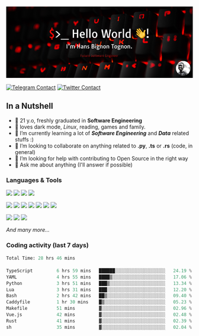 ![Cover](assets/gh-readme-cover.png)

[![Telegram Contact](https://img.shields.io/badge/Telegram-%230088CC.svg?style=for-the-badge&logo=telegram&logoColor=white)](https://t.me/hanstobi) [![Twitter Contact](https://img.shields.io/badge/Twitter-%2308A0E9.svg?style=for-the-badge&logo=twitter&logoColor=white)](https://twitter.com/_tobihans)

## In a Nutshell
- 👤 21 y.o, freshly graduated in **Software Engineering**
- 🖤 loves dark mode, *Linux*, reading, games and family.
- 🌱 I’m currently learning a lot of ***Software Engineering*** and ***Data*** related stuffs :)
- 👯 I’m looking to collaborate on anything related to **.py**, **.ts** or **.rs** (code, in general)
- 🤔 I’m looking for help with contributing to Open Source in the right way
- 💬 Ask me about anything (I'll answer if possible)

### Languages & Tools
![](https://img.shields.io/badge/Linux-%23eab30f.svg?style=for-the-badge&logo=linux&logoColor=black) ![](https://img.shields.io/badge/Git-%23e54a2f.svg?style=for-the-badge&logo=git&logoColor=white) ![](https://img.shields.io/badge/Github-%231a1d21.svg?style=for-the-badge&logo=github&logoColor=white) ![](https://img.shields.io/badge/Docker-%230394f0.svg?style=for-the-badge&logo=docker&logoColor=white)

![](https://img.shields.io/badge/C-%231a1d21.svg?style=for-the-badge&logo=C&logoColor=white) ![](https://img.shields.io/badge/TypeScript-%230074c2.svg?style=for-the-badge&logo=typescript&logoColor=white) ![](https://img.shields.io/badge/Python-%23f0c540.svg?style=for-the-badge&logo=python) ![](https://img.shields.io/badge/Rust-%23ea4800.svg?style=for-the-badge&logo=rust) ![](https://img.shields.io/badge/Php-%237175aa.svg?style=for-the-badge&logo=php&logoColor=white) ![](https://img.shields.io/badge/HTML-%23d84924.svg?style=for-the-badge&logo=html5&logoColor=white) ![](https://img.shields.io/badge/Scss-%23c45f92.svg?style=for-the-badge&logo=sass&logoColor=white)

![](https://img.shields.io/badge/Vue-%23314559.svg?style=for-the-badge&logo=vue.js) ![](https://img.shields.io/badge/Laravel-%23e54a2f.svg?style=for-the-badge&logo=laravel&logoColor=white) ![](https://img.shields.io/badge/Adonis-%235a45ff.svg?style=for-the-badge&logo=adonisjs)

*And many more...*

### Coding activity (last 7 days)
<!--START_SECTION:waka-->

```python
Total Time: 28 hrs 46 mins

TypeScript         6 hrs 59 mins   ██████░░░░░░░░░░░░░░░░░░░   24.19 %
YAML               4 hrs 55 mins   ████▒░░░░░░░░░░░░░░░░░░░░   17.06 %
Python             3 hrs 51 mins   ███▒░░░░░░░░░░░░░░░░░░░░░   13.34 %
Lua                3 hrs 31 mins   ███░░░░░░░░░░░░░░░░░░░░░░   12.20 %
Bash               2 hrs 42 mins   ██▒░░░░░░░░░░░░░░░░░░░░░░   09.40 %
Caddyfile          1 hr 30 mins    █▒░░░░░░░░░░░░░░░░░░░░░░░   05.23 %
Makefile           51 mins         ▓░░░░░░░░░░░░░░░░░░░░░░░░   02.96 %
Vue.js             42 mins         ▓░░░░░░░░░░░░░░░░░░░░░░░░   02.48 %
Rust               41 mins         ▓░░░░░░░░░░░░░░░░░░░░░░░░   02.39 %
sh                 35 mins         ▓░░░░░░░░░░░░░░░░░░░░░░░░   02.04 %
```

<!--END_SECTION:waka-->
